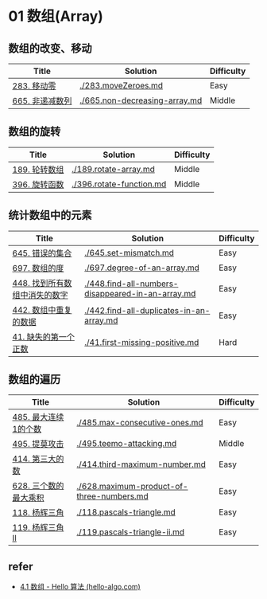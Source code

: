# 01 数组(Array)

## 数组的改变、移动

| Title | Solution | Difficulty |
|-------|----------|------------|
|[283. 移动零](https://leetcode-cn.com/problems/move-zeroes/)|[./283.moveZeroes.md](./283.moveZeroes.md) |Easy|
|[665. 非递减数列](https://leetcode.cn/problems/non-decreasing-array/)|[./665.non-decreasing-array.md](./665.non-decreasing-array.md) |Middle|

## 数组的旋转

| Title | Solution | Difficulty |
|-------|----------|------------|
|[189. 轮转数组](https://leetcode.cn/problems/rotate-array/)|[./189.rotate-array.md](./189.rotate-array.md) |Middle|
|[396. 旋转函数](https://leetcode-cn.com/problems/rotate-function/)|[./396.rotate-function.md](./396.rotate-function.md) |Middle|

## 统计数组中的元素

| Title | Solution | Difficulty |
|-------|----------|------------|
| [645. 错误的集合](https://leetcode-cn.com/problems/set-mismatch/)|[./645.set-mismatch.md](./645.set-mismatch.md) |Easy|
| [697. 数组的度](https://leetcode-cn.com/problems/degree-of-an-array/)|[./697.degree-of-an-array.md](./697.degree-of-an-array.md) |Easy|
| [448. 找到所有数组中消失的数字](https://leetcode-cn.com/problems/find-all-numbers-disappeared-in-an-array/)|[./448.find-all-numbers-disappeared-in-an-array.md](./448.find-all-numbers-disappeared-in-an-array.md) |Easy|
| [442. 数组中重复的数据](https://leetcode-cn.com/problems/find-all-duplicates-in-an-array/)|[./442.find-all-duplicates-in-an-array.md](./442.find-all-duplicates-in-an-array.md) |Easy|
| [41. 缺失的第一个正数](https://leetcode-cn.com/problems/first-missing-positive/)|[./41.first-missing-positive.md](./41.first-missing-positive.md) |Hard|

## 数组的遍历

| Title | Solution | Difficulty |
|-------|----------|------------|
| [485. 最大连续1的个数](https://leetcode-cn.com/problems/max-consecutive-ones/)|[./485.max-consecutive-ones.md](./485.max-consecutive-ones.md) |Easy|
| [495. 提莫攻击](https://leetcode-cn.com/problems/teemo-attacking/)|[./495.teemo-attacking.md](./495.teemo-attacking.md) |Middle|
| [414. 第三大的数](https://leetcode-cn.com/problems/third-maximum-number/)|[./414.third-maximum-number.md](./414.third-maximum-number.md) |Easy|
| [628. 三个数的最大乘积](https://leetcode-cn.com/problems/maximum-product-of-three-numbers/)|[./628.maximum-product-of-three-numbers.md](./628.maximum-product-of-three-numbers.md) |Easy|
| [118. 杨辉三角](https://leetcode-cn.com/problems/pascals-triangle/)|[./118.pascals-triangle.md](./118.pascals-triangle.md) |Easy|
| [119. 杨辉三角 II](https://leetcode-cn.com/problems/pascals-triangle-ii/)|[./119.pascals-triangle-ii.md](./119.pascals-triangle-ii.md) |Easy|

## refer

- [4.1  数组 - Hello 算法 (hello-algo.com)](https://www.hello-algo.com/chapter_array_and_linkedlist/array/#5)
